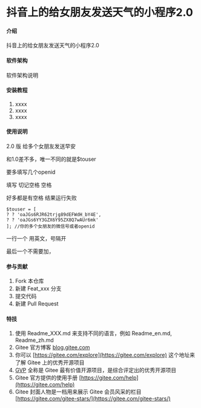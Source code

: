# 抖音上的给女朋友发送天气的小程序2.0

#### 介绍
抖音上的给女朋友发送天气的小程序2.0

#### 软件架构
软件架构说明


#### 安装教程

1.  xxxx
2.  xxxx
3.  xxxx

#### 使用说明
2.0 版 
给多个女朋友发送早安

和1.0差不多，唯一不同的就是$touser

要多填写几个openid

填写  切记空格  空格

好多都是有空格 结果运行失败


```
$touser = [
? ? 'oaJGs6RJR62trjg89dEFWdH_bY4E',
? ? 'oaJGs6YY3GZX6Y95ZX8Q7wAUr6mk'
]; //你的多个女朋友的微信号或者openid
```


一行一个 用英文，号隔开

最后一个不需要加，


#### 参与贡献

1.  Fork 本仓库
2.  新建 Feat_xxx 分支
3.  提交代码
4.  新建 Pull Request


#### 特技

1.  使用 Readme\_XXX.md 来支持不同的语言，例如 Readme\_en.md, Readme\_zh.md
2.  Gitee 官方博客 [blog.gitee.com](https://blog.gitee.com)
3.  你可以 [https://gitee.com/explore](https://gitee.com/explore) 这个地址来了解 Gitee 上的优秀开源项目
4.  [GVP](https://gitee.com/gvp) 全称是 Gitee 最有价值开源项目，是综合评定出的优秀开源项目
5.  Gitee 官方提供的使用手册 [https://gitee.com/help](https://gitee.com/help)
6.  Gitee 封面人物是一档用来展示 Gitee 会员风采的栏目 [https://gitee.com/gitee-stars/](https://gitee.com/gitee-stars/)
